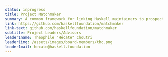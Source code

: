 ```yaml
---
status: inprogress
title: Project Matchmaker
summary: A common framework for linking Haskell maintainers to prospective contributors.
link: https://github.com/haskellfoundation/matchmaker
link-text: github.com/haskellfoundation/matchmaker
subtitle: Project Leaders/Advisors
leader1name: Théophile "Hécate" Choutri
leader1img: /assets/images/board-members/thc.png
leader1mail: hecate@haskell.foundation
---
```

